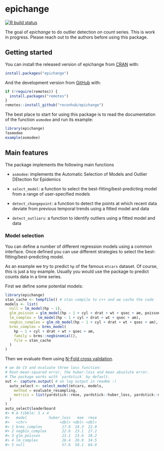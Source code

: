 
<!-- README.md is generated from README.Rmd. Please edit that file -->

# epichange

<!-- badges: start -->

[![R build
status](https://github.com/reconhub/epichange/workflows/R-CMD-check/badge.svg)](https://github.com/reconhub/epichange/actions)
<!-- badges: end -->

The goal of *epichange* to do outlier detection on count series. This is
work in progress. Please reach out to the authors before using this
package.

## Getting started

You can install the released version of epichange from
[CRAN](https://CRAN.R-project.org) with:

``` r
install.packages("epichange")
```

And the development version from [GitHub](https://github.com/) with:

``` r
if (!require(remotes)) {
  install.packages("remotes")
}
remotes::install_github("reconhub/epichange")
```

The best place to start for using this package is to read the
documentation of the function `asmodee` and run its example:

``` r
library(epichange)
?asmodee
example(asmodee)
```

## Main features

The package implements the following main functions

  - `asmodee`: implements the Automatic Selection of Models and Outlier
    DEtection for Epidemics

  - `select_model`: a function to select the
    best-fitting/best-predicting model from a range of user-specified
    models

  - `detect_changepoint`: a function to detect the points at which
    recent data deviate from previous temporal trends using a fitted
    model and data

  - `detect_outliers`: a function to identify outliers using a fitted
    model and data

### Model selection

You can define a number of different regression models using a common
interface. Once defined you can use different strategies to select the
best-fitting/best-predicting model.

As an example we try to predict `hp` of the famous `mtcars` dataset. Of
course, this is just a toy example. Usually you would use the package to
predict counts data in a time series.

First we define some potential models:

``` r
library(epichange)
stan_cache <- tempfile() # stan compile to c++ and we cache the code
models <- list(
  null = lm_model(hp ~ 1),
  glm_poisson = glm_model(hp ~ 1 + cyl + drat + wt + qsec + am, poisson),
  lm_complex = lm_model(hp ~ 1 + cyl + drat + wt + qsec + am),
  negbin_complex = glm_nb_model(hp ~ 1 + cyl + drat + wt + qsec + am),
  brms_complex = brms_model(
    hp ~ 1 + cyl + drat + wt + qsec + am, 
    family = brms::negbinomial(), 
    file = stan_cache
  )
)
```

Then we evaluate them using [N-Fold cross
validation](https://en.wikipedia.org/wiki/Cross-validation_\(statistics\)).

``` r
# we do CV and evaluate three loss function:
# Root-mean-squared error, the huber-loss and mean absolute error.
# The package works with `yardstick` by default.
out <- capture.output( # no log output in readme :)
  auto_select <- select_model(mtcars, models,
    method = evaluate_resampling,
    metrics = list(yardstick::rmse, yardstick::huber_loss, yardstick::mae)
  )
)
auto_select$leaderboard
#> # A tibble: 5 x 4
#>   model          huber_loss   mae  rmse
#>   <chr>               <dbl> <dbl> <dbl>
#> 1 brms_complex         17.9  18.3  22.0
#> 2 negbin_complex       22.6  23.1  27.2
#> 3 glm_poisson          23.1  23.6  28.2
#> 4 lm_complex           26.4  26.9  34.5
#> 5 null                 57.6  58.1  64.9
```
